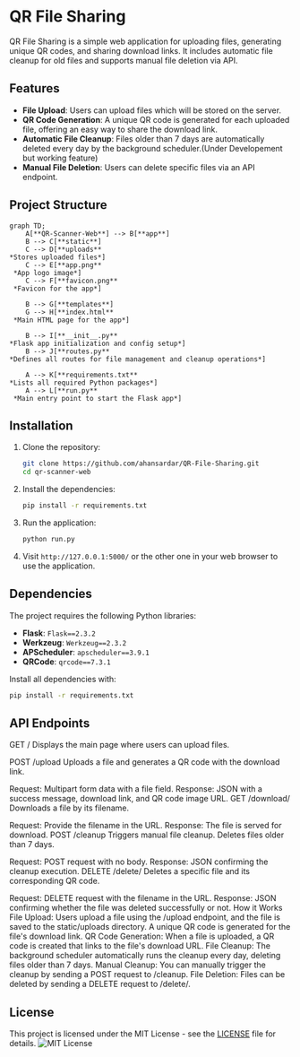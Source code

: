 # QR File Sharing

QR File Sharing is a simple web application for uploading files, generating unique QR codes, and sharing download links. It includes automatic file cleanup for old files and supports manual file deletion via API.

## Features

- **File Upload**: Users can upload files which will be stored on the server.
- **QR Code Generation**: A unique QR code is generated for each uploaded file, offering an easy way to share the download link.
- **Automatic File Cleanup**: Files older than 7 days are automatically deleted every day by the background scheduler.(Under Developement but working feature)
- **Manual File Deletion**: Users can delete specific files via an API endpoint.

## Project Structure
```mermaid
graph TD;
    A[**QR-Scanner-Web**] --> B[**app**]
    B --> C[**static**]
    C --> D[**uploads**
*Stores uploaded files*] 
    C --> E[**app.png**
 *App logo image*] 
    C --> F[**favicon.png**
 *Favicon for the app*] 
    
    B --> G[**templates**]
    G --> H[**index.html**
 *Main HTML page for the app*]  
    
    B --> I[**__init__.py**
*Flask app initialization and config setup*]  
    B --> J[**routes.py**
*Defines all routes for file management and cleanup operations*] 
    
    A --> K[**requirements.txt**
*Lists all required Python packages*]  
    A --> L[**run.py**
 *Main entry point to start the Flask app*] 

```



## Installation

1. Clone the repository:
    ```bash
    git clone https://github.com/ahansardar/QR-File-Sharing.git
    cd qr-scanner-web
    ```

2. Install the dependencies:
    ```bash
    pip install -r requirements.txt
    ```

3. Run the application:
    ```bash
    python run.py
    ```

4. Visit `http://127.0.0.1:5000/` or the other one in your web browser to use the application.

## Dependencies

The project requires the following Python libraries:

- **Flask**: `Flask==2.3.2`
- **Werkzeug**: `Werkzeug==2.3.2`
- **APScheduler**: `apscheduler==3.9.1`
- **QRCode**: `qrcode==7.3.1`

Install all dependencies with:
```bash
pip install -r requirements.txt
```
## API Endpoints

GET /
Displays the main page where users can upload files.

POST /upload
Uploads a file and generates a QR code with the download link.

Request:
Multipart form data with a file field.
Response:
JSON with a success message, download link, and QR code image URL.
GET /download/<filename>
Downloads a file by its filename.

Request:
Provide the filename in the URL.
Response:
The file is served for download.
POST /cleanup
Triggers manual file cleanup. Deletes files older than 7 days.

Request:
POST request with no body.
Response:
JSON confirming the cleanup execution.
DELETE /delete/<filename>
Deletes a specific file and its corresponding QR code.

Request:
DELETE request with the filename in the URL.
Response:
JSON confirming whether the file was deleted successfully or not.
How it Works
File Upload: Users upload a file using the /upload endpoint, and the file is saved to the static/uploads directory. A unique QR code is generated for the file's download link.
QR Code Generation: When a file is uploaded, a QR code is created that links to the file's download URL.
File Cleanup: The background scheduler automatically runs the cleanup every day, deleting files older than 7 days.
Manual Cleanup: You can manually trigger the cleanup by sending a POST request to /cleanup.
File Deletion: Files can be deleted by sending a DELETE request to /delete/<filename>.

## License
This project is licensed under the MIT License - see the [LICENSE](https://github.com/ahansardar/QR-File-Sharing/blob/main/LICENSE) file for details.
![MIT License](https://img.shields.io/badge/license-MIT-blue.svg)

